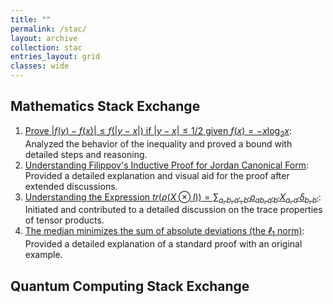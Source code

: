 ```yaml
---
title: ""
permalink: /stac/
layout: archive
collection: stac
entries_layout: grid
classes: wide
---
```

## Mathematics Stack Exchange

1. [Prove $|f(y) − f(x)| \leq f(|y − x|)$ if $|y − x| ≤ 1/2$ given $f(x)=-x\log_2 x$](https://math.stackexchange.com/questions/3909381/filippovs-inductive-proof-for-jordan-canonical-form/3911296#3911296): Analyzed the behavior of the inequality and proved a bound with detailed steps and reasoning.
 2. [Understanding Filippov's Inductive Proof for Jordan Canonical Form][1]: Provided a detailed explanation and visual aid for the proof after extended discussions.
 3. [Understanding the Expression $tr\Big(\rho(X\otimes I)\Big)=\sum_{a,b,a',b'} \rho_{ab,a'b'}X_{a,a'}\delta_{b,b'}$][3]: Initiated and contributed to a detailed discussion on the trace properties of tensor products.
 4. [The median minimizes the sum of absolute deviations (the $ℓ_1$
 norm)][4]: Provided a detailed explanation of a standard proof with an original example.


  [1]: https://math.stackexchange.com/questions/3909381/filippovs-inductive-proof-for-jordan-canonical-form/3911296#3911296
  [2]: https://math.stackexchange.com/questions/4614700/prove-fy-%E2%88%92-fx-leq-fy-%E2%88%92-x-if-y-%E2%88%92-x-%E2%89%A4-1-2-given-fx-x-log-2-x
  [3]: https://math.stackexchange.com/questions/4250990/understanding-the-expression-tr-big-rhox-otimes-i-big-sum-a-b-a-b-rho
  [4]: https://math.stackexchange.com/questions/113270/the-median-minimizes-the-sum-of-absolute-deviations-the-ell-1-norm/2364943#2364943

## Quantum Computing Stack Exchange

